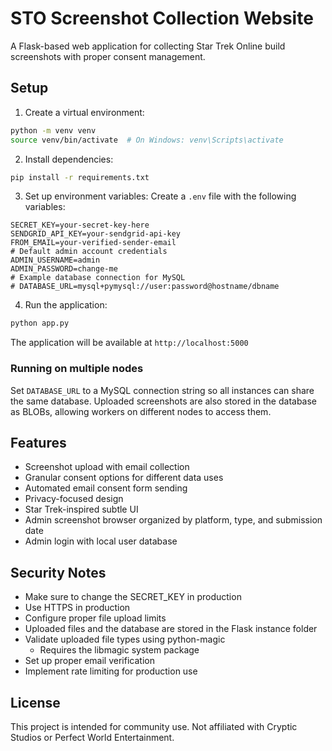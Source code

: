 # STO Screenshot Collection Website

A Flask-based web application for collecting Star Trek Online build screenshots with proper consent management.

## Setup

1. Create a virtual environment:
```bash
python -m venv venv
source venv/bin/activate  # On Windows: venv\Scripts\activate
```

2. Install dependencies:
```bash
pip install -r requirements.txt
```

3. Set up environment variables:
Create a `.env` file with the following variables:
```
SECRET_KEY=your-secret-key-here
SENDGRID_API_KEY=your-sendgrid-api-key
FROM_EMAIL=your-verified-sender-email
# Default admin account credentials
ADMIN_USERNAME=admin
ADMIN_PASSWORD=change-me
# Example database connection for MySQL
# DATABASE_URL=mysql+pymysql://user:password@hostname/dbname
```

4. Run the application:
```bash
python app.py
```

The application will be available at `http://localhost:5000`

### Running on multiple nodes

Set `DATABASE_URL` to a MySQL connection string so all instances can share the
same database. Uploaded screenshots are also stored in the database as BLOBs,
allowing workers on different nodes to access them.

## Features

- Screenshot upload with email collection
- Granular consent options for different data uses
- Automated email consent form sending
- Privacy-focused design
- Star Trek-inspired subtle UI
- Admin screenshot browser organized by platform, type, and submission date
- Admin login with local user database

## Security Notes

- Make sure to change the SECRET_KEY in production
- Use HTTPS in production
- Configure proper file upload limits
- Uploaded files and the database are stored in the Flask instance folder
- Validate uploaded file types using python-magic
  - Requires the libmagic system package
- Set up proper email verification
- Implement rate limiting for production use

## License

This project is intended for community use. Not affiliated with Cryptic Studios or Perfect World Entertainment. 
